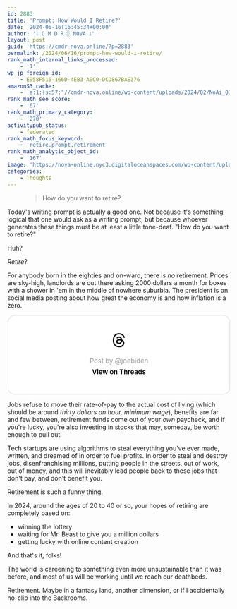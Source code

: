 ```yaml
---
id: 2883
title: 'Prompt: How Would I Retire?'
date: '2024-06-16T16:45:34+00:00'
author: '𐕣 C M D R ░ NOVA 𐕣'
layout: post
guid: 'https://cmdr-nova.online/?p=2883'
permalink: /2024/06/16/prompt-how-would-i-retire/
rank_math_internal_links_processed:
    - '1'
wp_jp_foreign_id:
    - E958F516-166D-4EB3-A9C0-DCD867BAE376
amazonS3_cache:
    - 'a:1:{s:57:"//cmdr-nova.online/wp-content/uploads/2024/02/NoAi_01.png";a:1:{s:9:"timestamp";i:1721679758;}}'
rank_math_seo_score:
    - '67'
rank_math_primary_category:
    - '270'
activitypub_status:
    - federated
rank_math_focus_keyword:
    - 'retire,prompt,retirement'
rank_math_analytic_object_id:
    - '167'
image: 'https://nova-online.nyc3.digitaloceanspaces.com/wp-content/uploads/2024/06/16164511/Screenshot-from-2024-06-16-12-44-53.png'
categories:
    - Thoughts
---
```


<!-- wp:pullquote -->
<figure class="wp-block-pullquote"><blockquote><p>How do you want to retire?</p></blockquote></figure>
<!-- /wp:pullquote -->

<!-- wp:paragraph -->
<p>Today's writing prompt is actually a good one. Not because it's something logical that one would ask as a writing prompt, but because whoever generates these things must be at least a little tone-deaf. "How do you want to retire?"</p>
<!-- /wp:paragraph -->

<!-- wp:paragraph -->
<p>Huh?</p>
<!-- /wp:paragraph -->

<!-- wp:paragraph -->
<p><em>Retire</em>?</p>
<!-- /wp:paragraph -->

<!-- wp:paragraph -->
<p>For anybody born in the eighties and on-ward, there is <em>no</em> retirement. Prices are sky-high, landlords are out there asking 2000 dollars a month for boxes with a shower in 'em in the middle of nowhere suburbia. The president is on social media posting about how great the economy is and how inflation is a zero.</p>
<!-- /wp:paragraph -->

<!-- wp:html -->
<center><blockquote class="text-post-media" data-text-post-permalink="https://www.threads.net/@joebiden/post/C8PsNUrKbfR" data-text-post-version="0" id="ig-tp-C8PsNUrKbfR" style=" background:#FFF; border-width: 1px; border-style: solid; border-color: #00000026; border-radius: 16px; max-width:540px; margin: 1px; min-width:270px; padding:0; width:99.375%; width:-webkit-calc(100% - 2px); width:calc(100% - 2px);"> <a href="https://www.threads.net/@joebiden/post/C8PsNUrKbfR" style=" background:#FFFFFF; line-height:0; padding:0 0; text-align:center; text-decoration:none; width:100%; font-family: -apple-system, BlinkMacSystemFont, sans-serif;" target="_blank" rel="noopener"> <div style=" padding: 40px; display: flex; flex-direction: column; align-items: center;"><div style=" display:block; height:32px; width:32px; padding-bottom:20px;"> <svg aria-label="Threads" height="32px" role="img" viewBox="0 0 192 192" width="32px" xmlns="http://www.w3.org/2000/svg"> <path d="M141.537 88.9883C140.71 88.5919 139.87 88.2104 139.019 87.8451C137.537 60.5382 122.616 44.905 97.5619 44.745C97.4484 44.7443 97.3355 44.7443 97.222 44.7443C82.2364 44.7443 69.7731 51.1409 62.102 62.7807L75.881 72.2328C81.6116 63.5383 90.6052 61.6848 97.2286 61.6848C97.3051 61.6848 97.3819 61.6848 97.4576 61.6855C105.707 61.7381 111.932 64.1366 115.961 68.814C118.893 72.2193 120.854 76.925 121.825 82.8638C114.511 81.6207 106.601 81.2385 98.145 81.7233C74.3247 83.0954 59.0111 96.9879 60.0396 116.292C60.5615 126.084 65.4397 134.508 73.775 140.011C80.8224 144.663 89.899 146.938 99.3323 146.423C111.79 145.74 121.563 140.987 128.381 132.296C133.559 125.696 136.834 117.143 138.28 106.366C144.217 109.949 148.617 114.664 151.047 120.332C155.179 129.967 155.42 145.8 142.501 158.708C131.182 170.016 117.576 174.908 97.0135 175.059C74.2042 174.89 56.9538 167.575 45.7381 153.317C35.2355 139.966 29.8077 120.682 29.6052 96C29.8077 71.3178 35.2355 52.0336 45.7381 38.6827C56.9538 24.4249 74.2039 17.11 97.0132 16.9405C119.988 17.1113 137.539 24.4614 149.184 38.788C154.894 45.8136 159.199 54.6488 162.037 64.9503L178.184 60.6422C174.744 47.9622 169.331 37.0357 161.965 27.974C147.036 9.60668 125.202 0.195148 97.0695 0H96.9569C68.8816 0.19447 47.2921 9.6418 32.7883 28.0793C19.8819 44.4864 13.2244 67.3157 13.0007 95.9325L13 96L13.0007 96.0675C13.2244 124.684 19.8819 147.514 32.7883 163.921C47.2921 182.358 68.8816 191.806 96.9569 192H97.0695C122.03 191.827 139.624 185.292 154.118 170.811C173.081 151.866 172.51 128.119 166.26 113.541C161.776 103.087 153.227 94.5962 141.537 88.9883ZM98.4405 129.507C88.0005 130.095 77.1544 125.409 76.6196 115.372C76.2232 107.93 81.9158 99.626 99.0812 98.6368C101.047 98.5234 102.976 98.468 104.871 98.468C111.106 98.468 116.939 99.0737 122.242 100.233C120.264 124.935 108.662 128.946 98.4405 129.507Z" /></svg></div> <div style=" font-size: 15px; line-height: 21px; color: #999999; font-weight: 400; padding-bottom: 4px; "> Post by @joebiden</div> <div style=" font-size: 15px; line-height: 21px; color: #000000; font-weight: 600; "> View on Threads</div></div></a></blockquote>
<script async src="https://www.threads.net/embed.js"></script></center>
<!-- /wp:html -->

<!-- wp:paragraph -->
<p>Jobs refuse to move their rate-of-pay to the actual cost of living (which should be around <em>thirty dollars an hour, minimum wage</em>), benefits are far and few between, retirement funds come out of your <em>own</em> paycheck, and if you're lucky, you're also investing in stocks that may, someday, be worth enough to pull out.</p>
<!-- /wp:paragraph -->

<!-- wp:paragraph -->
<p>Tech startups are using algorithms to steal everything you've ever made, written, and dreamed of in order to fuel profits. In order to steal and destroy jobs, disenfranchising millions, putting people in the streets, out of work, out of money, and this will inevitably lead people back to these jobs that don't pay, and don't benefit you.</p>
<!-- /wp:paragraph -->

<!-- wp:paragraph -->
<p>Retirement is such a funny thing.</p>
<!-- /wp:paragraph -->

<!-- wp:paragraph -->
<p>In 2024, around the ages of 20 to 40 or so, your hopes of retiring are completely based on:</p>
<!-- /wp:paragraph -->

<!-- wp:list -->
<ul><!-- wp:list-item -->
<li>winning the lottery</li>
<!-- /wp:list-item -->

<!-- wp:list-item -->
<li>waiting for Mr. Beast to give you a million dollars</li>
<!-- /wp:list-item -->

<!-- wp:list-item -->
<li>getting lucky with online content creation</li>
<!-- /wp:list-item --></ul>
<!-- /wp:list -->

<!-- wp:paragraph -->
<p>And that's it, folks!</p>
<!-- /wp:paragraph -->

<!-- wp:paragraph -->
<p>The world is careening to something even more unsustainable than it was before, and most of us will be working until we reach our deathbeds.</p>
<!-- /wp:paragraph -->

<!-- wp:paragraph -->
<p>Retirement. Maybe in a fantasy land, another dimension, or if I accidentally no-clip into the Backrooms.</p>
<!-- /wp:paragraph -->
